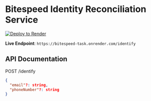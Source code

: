 # Bitespeed Identity Reconciliation Service
[![Deploy to Render](https://render.com/images/deploy-to-render-button.svg)](https://render.com/deploy)

**Live Endpoint**: `https://bitespeed-task.onrender.com/identify`

## API Documentation
POST /identify
```json
{
  "email"?: string,
  "phoneNumber"?: string
}
